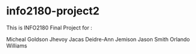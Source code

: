# info2180-project2

This is INFO2180 Final Project for :


Micheal Goldson
Jhevoy Jacas
Deidre-Ann Jemison
Jason Smith
Orlando Williams
